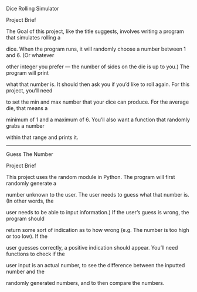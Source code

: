 Dice Rolling Simulator 

  

Project Brief 

  

The Goal of this project, like the title suggests, involves writing a program that simulates rolling a 

dice. When the program runs, it will randomly choose a number between 1 and 6. (Or whatever 

other integer you prefer — the number of sides on the die is up to you.) The program will print 

what that number is. It should then ask you if you’d like to roll again. For this project, you’ll need 

to set the min and max number that your dice can produce. For the average die, that means a 

minimum of 1 and a maximum of 6. You’ll also want a function that randomly grabs a number 

within that range and prints it. 

-------------------------------------------------------------------------------------------------------------------- 

Guess The Number 

  

Project Brief 

  

This project uses the random module in Python. The program will first randomly generate a 

number unknown to the user. The user needs to guess what that number is. (In other words, the 

user needs to be able to input information.) If the user’s guess is wrong, the program should 

return some sort of indication as to how wrong (e.g. The number is too high or too low). If the 

user guesses correctly, a positive indication should appear. You’ll need functions to check if the 

user input is an actual number, to see the difference between the inputted number and the 

randomly generated numbers, and to then compare the numbers. 
